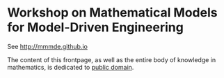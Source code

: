 # Workshop on Mathematical Models for Model-Driven Engineering

See http://mmmde.github.io

The content of this frontpage, as well as the entire body of knowledge in mathematics, is dedicated to [public domain](LICENSE.md).